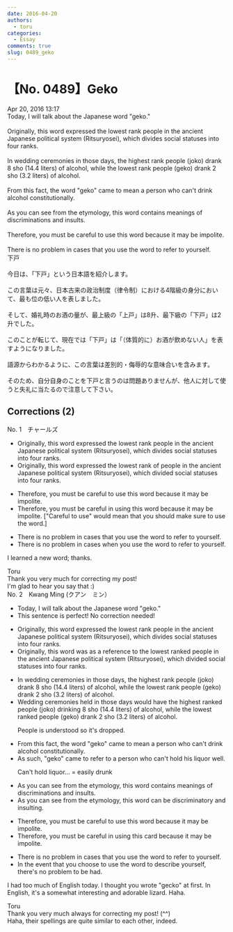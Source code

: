 ```yaml
---
date: 2016-04-20
authors:
  - toru
categories:
  - Essay
comments: true
slug: 0489_geko
---
```


# 【No. 0489】Geko
<div class="date">Apr 20, 2016 13:17</div>
<div id="post"><div id="body_show_ori">
Today, I will talk about the Japanese word "geko."<br/><br/>Originally, this word expressed the lowest rank people in the ancient Japanese political system (Ritsuryosei), which divides social statuses into four ranks.<br/><br/>In wedding ceremonies in those days, the highest rank people (joko) drank 8 sho (14.4 liters) of alcohol, while the lowest rank people (geko) drank 2 sho (3.2 liters) of alcohol.<br/><br/>From this fact, the word "geko" came to mean a person who can't drink alcohol constitutionally.<br/><br/>As you can see from the etymology, this word contains meanings of discriminations and insults.<br/><br/>Therefore, you must be careful to use this word because it may be impolite.<br/><br/>There is no problem in cases that you use the word to refer to yourself.
</div></div>

<!-- more -->

<div id="post_ja"><div id="body_show_mo">
下戸<br/><br/>今日は、「下戸」という日本語を紹介します。<br/><br/>この言葉は元々、日本古来の政治制度（律令制）における4階級の身分において、最も位の低い人を表しました。<br/><br/>そして、婚礼時のお酒の量が、最上級の「上戸」は8升、最下級の「下戸」は2升でした。<br/><br/>このことが転じて、現在では「下戸」は「（体質的に）お酒が飲めない人」を表すようになりました。<br/><br/>語源からわかるように、この言葉は差別的・侮辱的な意味合いを含みます。<br/><br/>そのため、自分自身のことを下戸と言うのは問題ありませんが、他人に対して使うと失礼に当たるので注意して下さい。
</div></div>

## Corrections (2)
<div id="block"><div class="first_name"> No. 1　<span class="just_name">チャールズ</span></div><div id="block2">
<ul class="correction_field">
<li class="incorrect">Originally, this word expressed the lowest rank people in the ancient Japanese political system (Ritsuryosei), which divides social statuses into four ranks.</li>
<li class="corrected correct">
Originally, this word expressed the lowest rank <span class="f_red">of </span>people in the ancient Japanese political system (Ritsuryosei), which divide<span class="f_red">d </span>social statuses into four ranks.
</li>
</ul>
<ul class="correction_field">
<li class="incorrect">Therefore, you must be careful to use this word because it may be impolite.</li>
<li class="corrected correct">
Therefore, you must be careful <span class="f_red">in using</span> this word because it may be impolite. ["Careful to use" would mean that you should make sure to use the word.]
</li>
</ul>
<ul class="correction_field">
<li class="incorrect">There is no problem in cases that you use the word to refer to yourself.</li>
<li class="corrected correct">
There is no problem in cases <span class="f_red">when</span> you use the word to refer to yourself.
</li>
</ul>
<p class="comment_small">
 I learned a new word; thanks.
</p>

</div><div class="name"><span class="just_name">Toru</span><br>
Thank you very much for correcting my post!<br/>I'm glad to hear you say that :)
</div>
</div>
<div id="block"><div class="first_name"> No. 2　<span class="just_name">Kwang Ming (クアン　ミン）</span></div><div id="block2">
<ul class="correction_field">
<li class="incorrect">Today, I will talk about the Japanese word "geko."</li>
<li class="corrected perfect">This sentence is perfect! No correction needed!</li>
</ul>
<ul class="correction_field">
<li class="incorrect">Originally, this word expressed the lowest rank people in the ancient Japanese political system (Ritsuryosei), which divides social statuses into four ranks.</li>
<li class="corrected correct">
Originally, this word was <span class="f_blue">as a reference to </span>the lowest ranked people in the ancient Japanese political system (Ritsuryosei), which <span class="f_blue">divided </span>social statuses into four ranks.
</li>
</ul>
<ul class="correction_field">
<li class="incorrect">In wedding ceremonies in those days, the highest rank people (joko) drank 8 sho (14.4 liters) of alcohol, while the lowest rank people (geko) drank 2 sho (3.2 liters) of alcohol.</li>
<li class="corrected correct">
<span class="f_blue">Wedding ceremonies held in those days would have </span>the highest <span class="f_blue">ranked </span>people (joko) <span class="f_blue">drinking </span>8 sho (14.4 liters) of alcohol, while the lowest ranked <span class="sline"><span class="f_blue">people </span></span>(geko) drank 2 sho (3.2 liters) of alcohol.
<p class="correction_comment">People is understood so it's dropped.</p>
</li>
</ul>
<ul class="correction_field">
<li class="incorrect">From this fact, the word "geko" came to mean a person who can't drink alcohol constitutionally.</li>
<li class="corrected correct">
<span class="f_blue">As such,</span> "geko"<span class="f_blue"> came to refer to a person who can't hold his liquor well.</span>
<p class="correction_comment">Can't hold liquor... = easily drunk</p>
</li>
</ul>
<ul class="correction_field">
<li class="incorrect">As you can see from the etymology, this word contains meanings of discriminations and insults.</li>
<li class="corrected correct">
As you can see from the etymology, this word <span class="f_blue">can be discriminatory and insulting.</span>
</li>
</ul>
<ul class="correction_field">
<li class="incorrect">Therefore, you must be careful to use this word because it may be impolite.</li>
<li class="corrected correct">
<span class="f_blue">Therefore, you must be careful in using this card because it may be impolite.</span>
</li>
</ul>
<ul class="correction_field">
<li class="incorrect">There is no problem in cases that you use the word to refer to yourself.</li>
<li class="corrected correct">
<span class="f_blue">In the event that you choose to use the word to describe yourself, there's no problem to be had.</span>
</li>
</ul>
<p class="comment_small">
 I had too much of English today. I thought you wrote "gecko" at first. In English, it's a somewhat interesting and adorable lizard. Haha.
</p>

</div><div class="name"><span class="just_name">Toru</span><br>
Thank you very much always for correcting my post! (^^)<br/>Haha, their spellings are quite similar to each other, indeed.
</div>
</div>
